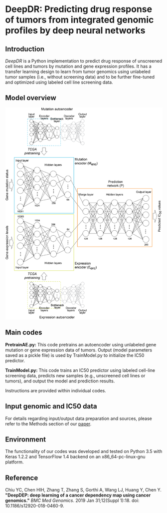 # DeepDR: Predicting drug response of tumors from integrated genomic profiles by deep neural networks

## Introduction
*DeepDR* is a Python implementation to predict drug response of unscreened cell lines and tumors by mutation and gene expression profiles. It has a transfer learning design to learn from tumor genomics using unlabeled tumor samples (i.e., without screening data) and to be further fine-tuned and optimized using labeled cell line screening data.

## Model overview
<img align="center" src="./sketch/overview.png?raw=true" alt="drawing" width="600">

## Main codes
**PretrainAE.py:**
This code pretrains an autoencoder using unlabeled gene mutation or gene expression data of tumors. Output (model parameters saved as a pickle file) is used by TrainModel.py to initialize the IC50 predictor.

**TrainModel.py:**
This code trains an IC50 predictor using labeled cell-line screening data, predicts new samples (e.g., unscreened cell lines or tumors), and output the model and prediction results.

Instructions are provided within individual codes.

## Input genomic and IC50 data
For details regarding input/output data preparation and sources, please refer to the Methods section of our [paper](https://bmcmedgenomics.biomedcentral.com/articles/10.1186/s12920-018-0460-9#Sec2).

## Environment
The functionality of our codes was developed and tested on Python 3.5 with Keras 1.2.2 and TensorFlow 1.4 backend on an x86_64-pc-linux-gnu platform.

## Reference
Chiu YC, Chen HIH, Zhang T, Zhang S, Gorthi A, Wang LJ, Huang Y, Chen Y.
**"DeepDEP: deep learning of a cancer dependency map using cancer genomics."**
*BMC Med Genomics*. 2019 Jan 31;12(Suppl 1):18. doi: 10.1186/s12920-018-0460-9.
